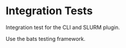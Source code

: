# Integration Tests

Integration test for the CLI and SLURM plugin.

Use the bats testing framework.
